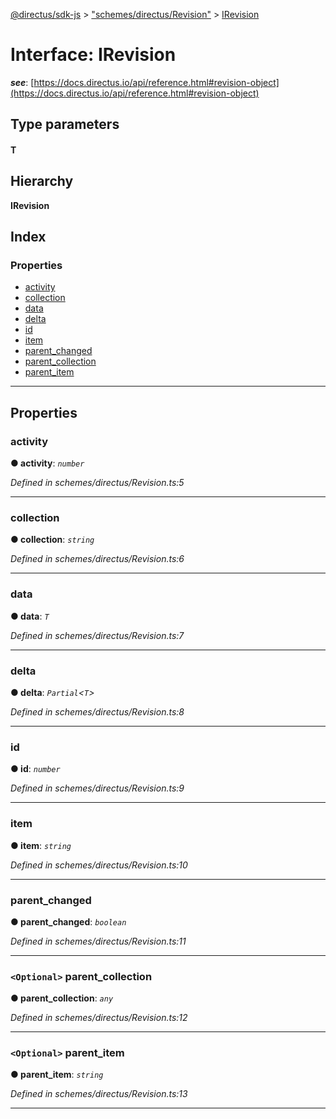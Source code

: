 [@directus/sdk-js](../README.md) > ["schemes/directus/Revision"](../modules/_schemes_directus_revision_.md) > [IRevision](../interfaces/_schemes_directus_revision_.irevision.md)

# Interface: IRevision

*__see__*: [https://docs.directus.io/api/reference.html#revision-object](https://docs.directus.io/api/reference.html#revision-object)

## Type parameters
#### T 
## Hierarchy

**IRevision**

## Index

### Properties

* [activity](_schemes_directus_revision_.irevision.md#activity)
* [collection](_schemes_directus_revision_.irevision.md#collection)
* [data](_schemes_directus_revision_.irevision.md#data)
* [delta](_schemes_directus_revision_.irevision.md#delta)
* [id](_schemes_directus_revision_.irevision.md#id)
* [item](_schemes_directus_revision_.irevision.md#item)
* [parent_changed](_schemes_directus_revision_.irevision.md#parent_changed)
* [parent_collection](_schemes_directus_revision_.irevision.md#parent_collection)
* [parent_item](_schemes_directus_revision_.irevision.md#parent_item)

---

## Properties

<a id="activity"></a>

###  activity

**● activity**: *`number`*

*Defined in schemes/directus/Revision.ts:5*

___
<a id="collection"></a>

###  collection

**● collection**: *`string`*

*Defined in schemes/directus/Revision.ts:6*

___
<a id="data"></a>

###  data

**● data**: *`T`*

*Defined in schemes/directus/Revision.ts:7*

___
<a id="delta"></a>

###  delta

**● delta**: *`Partial`<`T`>*

*Defined in schemes/directus/Revision.ts:8*

___
<a id="id"></a>

###  id

**● id**: *`number`*

*Defined in schemes/directus/Revision.ts:9*

___
<a id="item"></a>

###  item

**● item**: *`string`*

*Defined in schemes/directus/Revision.ts:10*

___
<a id="parent_changed"></a>

###  parent_changed

**● parent_changed**: *`boolean`*

*Defined in schemes/directus/Revision.ts:11*

___
<a id="parent_collection"></a>

### `<Optional>` parent_collection

**● parent_collection**: *`any`*

*Defined in schemes/directus/Revision.ts:12*

___
<a id="parent_item"></a>

### `<Optional>` parent_item

**● parent_item**: *`string`*

*Defined in schemes/directus/Revision.ts:13*

___

